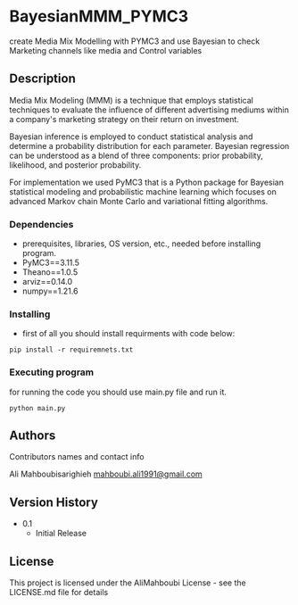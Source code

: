 # BayesianMMM_PYMC3
create Media Mix Modelling with PYMC3 and use Bayesian to check Marketing channels like media and Control variables

## Description

Media Mix Modeling (MMM) is a technique that employs statistical techniques to evaluate the influence of different advertising mediums within a company's marketing strategy on their return on investment.

Bayesian inference is employed to conduct statistical analysis and determine a probability distribution for each parameter. Bayesian regression can be understood as a blend of three components: prior probability, likelihood, and posterior probability.

For implementation we used PyMC3 that is a Python package for Bayesian statistical modeling and probabilistic machine learning which focuses on advanced Markov chain Monte Carlo and variational fitting algorithms.

### Dependencies
* prerequisites, libraries, OS version, etc., needed before installing program.
* PyMC3==3.11.5
* Theano==1.0.5
* arviz==0.14.0
* numpy==1.21.6

### Installing

* first of all you should install requirments with code below:
```
pip install -r requiremnets.txt
```


### Executing program
for running the code you should use main.py file and run it.
```
python main.py
```

## Authors

Contributors names and contact info

Ali Mahboubisarighieh
mahboubi.ali1991@gmail.com

## Version History

* 0.1
    * Initial Release

## License

This project is licensed under the AliMahboubi License - see the LICENSE.md file for details


